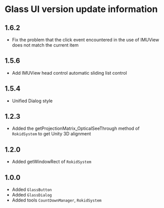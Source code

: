 # Glass UI version update information
## 1.6.2
* Fix the problem that the click event encountered in the use of IMUView does not match the current item

## 1.5.6
* Add IMUView head control automatic sliding list control

## 1.5.4
* Unified Dialog style

## 1.2.3
* Added the getProjectionMatrix_OpticalSeeThrough method of `RokidSystem` to get Unity 3D alignment

## 1.2.0
* Added getWindowRect of `RokidSystem`

## 1.0.0
* Added `GlassButton`
* Added `GlassDialog`
* Added tools `CountDownManager`, `RokidSystem`